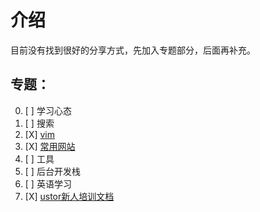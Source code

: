 # 介绍

目前没有找到很好的分享方式，先加入专题部分，后面再补充。

## 专题：

0. [ ] 学习心态
1. [ ] 搜索
2. [X] [vim](./vim.md)
3. [X] [常用网站](./website.md)
4. [ ] 工具
5. [ ] 后台开发栈
6. [ ] 英语学习
7. [X] [ustor新人培训文档](./rookie.md)
